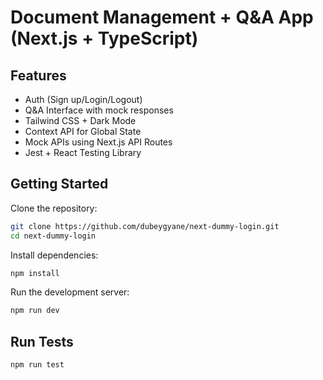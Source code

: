 # Document Management + Q&A App (Next.js + TypeScript)

## Features
- Auth (Sign up/Login/Logout)
- Q&A Interface with mock responses
- Tailwind CSS + Dark Mode
- Context API for Global State
- Mock APIs using Next.js API Routes
- Jest + React Testing Library

## Getting Started

Clone the repository:
```bash
git clone https://github.com/dubeygyane/next-dummy-login.git
cd next-dummy-login
```

Install dependencies:
```bash
npm install
```

Run the development server:
```bash
npm run dev
```

## Run Tests
```bash
npm run test
```
